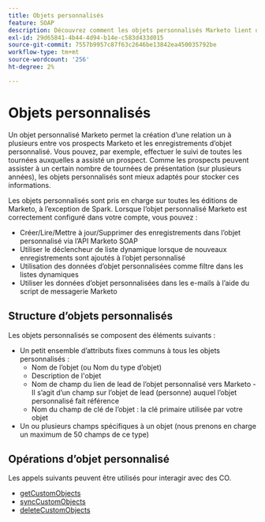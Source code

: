 ```yaml
---
title: Objets personnalisés
feature: SOAP
description: Découvrez comment les objets personnalisés Marketo lient un prospect à de nombreux enregistrements, avec une structure, des limites et des appels d’API SOAP pour obtenir, synchroniser, supprimer, ainsi que pour l’utilisation de listes dynamiques et d’e-mails.
exl-id: 29d65841-4b44-4d94-b14e-c583d433d015
source-git-commit: 7557b9957c87f63c2646be13842ea450035792be
workflow-type: tm+mt
source-wordcount: '256'
ht-degree: 2%

---
```


# Objets personnalisés

Un objet personnalisé Marketo permet la création d’une relation un à plusieurs entre vos prospects Marketo et les enregistrements d’objet personnalisé. Vous pouvez, par exemple, effectuer le suivi de toutes les tournées auxquelles a assisté un prospect. Comme les prospects peuvent assister à un certain nombre de tournées de présentation (sur plusieurs années), les objets personnalisés sont mieux adaptés pour stocker ces informations.

Les objets personnalisés sont pris en charge sur toutes les éditions de Marketo, à l’exception de Spark. Lorsque l’objet personnalisé Marketo est correctement configuré dans votre compte, vous pouvez :

- Créer/Lire/Mettre à jour/Supprimer des enregistrements dans l’objet personnalisé via l’API Marketo SOAP
- Utiliser le déclencheur de liste dynamique lorsque de nouveaux enregistrements sont ajoutés à l’objet personnalisé
- Utilisation des données d’objet personnalisées comme filtre dans les listes dynamiques
- Utiliser les données d’objet personnalisées dans les e-mails à l’aide du script de messagerie Marketo

## Structure d’objets personnalisés

Les objets personnalisés se composent des éléments suivants :

- Un petit ensemble d’attributs fixes communs à tous les objets personnalisés :
   - Nom de l’objet (ou Nom du type d’objet)
   - Description de l&#39;objet
   - Nom de champ du lien de lead de l’objet personnalisé vers Marketo - Il s’agit d’un champ sur l’objet de lead (personne) auquel l’objet personnalisé fait référence
   - Nom du champ de clé de l’objet : la clé primaire utilisée par votre objet
- Un ou plusieurs champs spécifiques à un objet (nous prenons en charge un maximum de 50 champs de ce type)

## Opérations d’objet personnalisé

Les appels suivants peuvent être utilisés pour interagir avec des CO.

- [getCustomObjects](https://developer.adobe.com/marketo-apis/api/mapi/#tag/Custom-Objects/operation/getCustomObjectsUsingGET)
- [syncCustomObjects](https://developer.adobe.com/marketo-apis/api/mapi/#tag/Custom-Objects/operation/syncCustomObjectsUsingPOST)
- [deleteCustomObjects](https://developer.adobe.com/marketo-apis/api/mapi/#tag/Custom-Objects/operation/deleteCustomObjectsUsingPOST)
